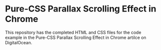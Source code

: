 # Pure-CSS Parallax Scrolling Effect in Chrome

This repository has the completed HTML and CSS files for the code example in the Pure-CSS Parallax Scrolling Effect in Chrome artilce on DigitalOcean. 
